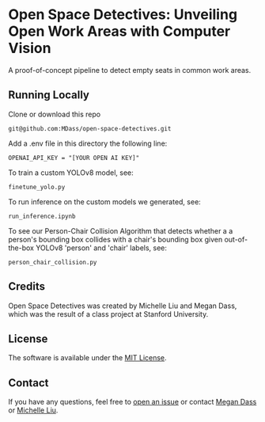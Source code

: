 # Open Space Detectives: Unveiling Open Work Areas with Computer Vision
A proof-of-concept pipeline to detect empty seats in common work areas.

## Running Locally
Clone or download this repo
```
git@github.com:MDass/open-space-detectives.git
```

Add a .env file in this directory the following line:
```
OPENAI_API_KEY = "[YOUR OPEN AI KEY]"
```

To train a custom YOLOv8 model, see:
```
finetune_yolo.py
```

To run inference on the custom models we generated, see:
```
run_inference.ipynb
```

To see our Person-Chair Collision Algorithm that detects whether a a person's bounding box collides with a chair's bounding box given out-of-the-box YOLOv8 'person' and 'chair' labels, see:
```
person_chair_collision.py
```

## Credits
Open Space Detectives was created by Michelle Liu and Megan Dass, which was the result of a class project at Stanford University.


## License
The software is available under the [MIT License](https://github.com/poloclub/skeletricks/blob/main/LICENSE).

## Contact
If you have any questions, feel free to [open an issue](https://github.com/MDass/llm_case_law/issues/new) or contact [Megan Dass](mailto:mdass9@stanford.edu) or [Michelle Liu](mailto:micheliu@stanford.edu).
